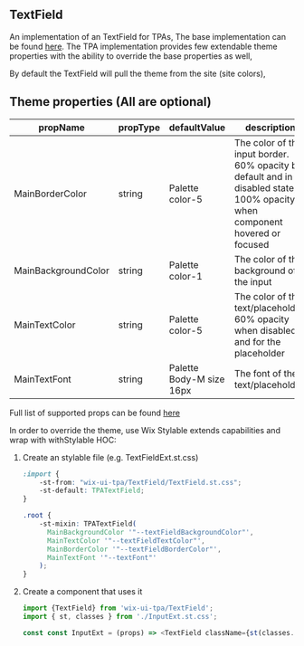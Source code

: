 ## TextField
An implementation of an TextField for TPAs,
The base implementation can be found [here](https://wix.github.io/wix-ui/?selectedKind=Components&selectedStory=Input).
The TPA implementation provides few extendable theme properties with the ability to override the base properties as well,

By default the TextField will pull the theme from the site (site colors),

## Theme properties (All are optional)

| propName   | propType | defaultValue | description |
|------------|----------|--------------|-------------|
| MainBorderColor  | string   | Palette color-5 | The color of the input border. 60% opacity by default and in disabled state, 100% opacity when component hovered or focused |
| MainBackgroundColor  | string   | Palette color-1 | The color of the background of the input |
| MainTextColor  | string   | Palette color-5 | The color of the text/placeholder. 60% opacity when disabled and for the placeholder |
| MainTextFont  |  string  | Palette Body-M size 16px | The font of the text/placeholder |

Full list of supported props can be found [here](https://wix.github.io/wix-ui/?selectedKind=Components&selectedStory=Input)


In order to override the theme, use Wix Stylable extends capabilities and wrap with withStylable HOC:

1. Create an stylable file (e.g. TextFieldExt.st.css)
    ``` css
    :import {
        -st-from: "wix-ui-tpa/TextField/TextField.st.css";
        -st-default: TPATextField;
    }
    
    .root {
        -st-mixin: TPATextField(
          MainBackgroundColor '"--textFieldBackgroundColor"',
          MainTextColor '"--textFieldTextColor"',
          MainBorderColor '"--textFieldBorderColor"',
          MainTextFont '"--textFont"'
        );
    }
    ```

2. Create a component that uses it
    ``` javascript
    import {TextField} from 'wix-ui-tpa/TextField';
    import { st, classes } from './InputExt.st.css';

    const const InputExt = (props) => <TextField className={st(classes.root)} {...props} />;
    ```
